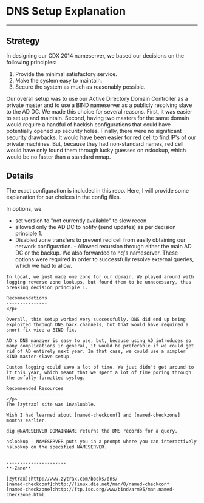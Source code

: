 DNS Setup Explanation
=====================

------------------------------------

Strategy
--------
</p>

In designing our CDX 2014 nameserver, we based our decisions on the following principles:

1. Provide the minimal satisfactory service.
2. Make the system easy to maintain.
3. Secure the system as much as reasonably possible.

Our overall setup was to use our Active Directory Domain Controller as a private master and to use a BIND nameserver as a publicly resolving slave to the AD DC. We made this choice for several reasons. First, it was easier to set up and maintain. Second, having two masters for the same domain would require a handful of hackish configurations that could have potentially opened up security holes. Finally, there were no significant security drawbacks. It would have been easier for red cell to find IP's of our private machines. But, because they had non-standard names, red cell would have only found them through lucky guesses on nslookup, which would be no faster than a standard nmap.

Details
-------
</p>

The exact configuration is included in this repo. Here, I will provide some explanation for our choices in the config files.

In options, we
 - set version to "not currently available" to slow recon
  - allowed only the AD DC to notify (send updates) as per decision principle 1.
   - Disabled zone transfers to prevent red cell from easily obtaining our network configuration.
    - Allowed recursion through either the main AD DC or the backup. We also forwarded to hq's nameserver. These options were required in order to successfully resolve external queries, which we had to allow.

    In local, we just made one zone for our domain. We played around with logging reverse zone lookups, but found them to be unnecessary, thus breaking decision principle 1.

    Recommendations
    ---------------
    </p>

    Overall, this setup worked very successfully. DNS did end up being exploited through DNS back channels, but that would have required a snort fix vice a BIND fix. 

    AD's DNS manager is easy to use, but, because using AD introduces so many complications in general, it would be preferable if we could get rid of AD entirely next year. In that case, we could use a simpler BIND master-slave setup.

    Custom logging could save a lot of time. We just didn't get around to it this year, which meant that we spent a lot of time poring through the awfully-formatted syslog.

    Recommended Resources
    ---------------------
    </p>
    The [zytrax] site was invaluable. 

    Wish I had learned about [named-checkconf] and [named-checkzone] months earlier.

    dig @NAMESERVER DOMAINNAME returns the DNS records for a query.

    nslookup - NAMESERVER puts you in a prompt where you can interactively nslookup on the specified NAMESERVER.


    ----------------------
    **-Zane**

    [zytrax]:http://www.zytrax.com/books/dns/
    [named-checkconf]:http://linux.die.net/man/8/named-checkconf
    [named-checkzone]:http://ftp.isc.org/www/bind/arm95/man.named-checkzone.html



